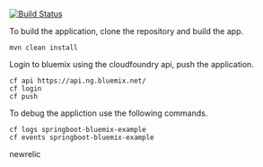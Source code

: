 [![Build Status](https://travis-ci.org/garethjevans/springboot-bluemix-example.svg?branch=master)](https://travis-ci.org/garethjevans/springboot-bluemix-example)

To build the application, clone the repository and build the app.

```
mvn clean install
```

Login to bluemix using the cloudfoundry api, push the application.

```
cf api https://api.ng.bluemix.net/
cf login
cf push
```

To debug the appliction use the following commands.

```
cf logs springboot-bluemix-example
cf events springboot-bluemix-example
```

newrelic

